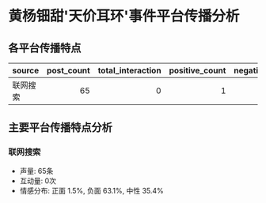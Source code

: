 # 黄杨钿甜'天价耳环'事件平台传播分析

## 各平台传播特点

| source   |   post_count |   total_interaction |   positive_count |   negative_count |   neutral_count |   positive_percentage |   negative_percentage |   neutral_percentage |
|:---------|-------------:|--------------------:|-----------------:|-----------------:|----------------:|----------------------:|----------------------:|---------------------:|
| 联网搜索     |           65 |                   0 |                1 |               41 |              23 |               1.53846 |               63.0769 |              35.3846 |

## 主要平台传播特点分析

### 联网搜索
- 声量: 65条
- 互动量: 0次
- 情感分布: 正面 1.5%, 负面 63.1%, 中性 35.4%

